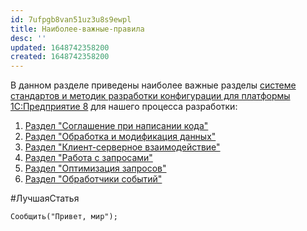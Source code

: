 ```yaml
---
id: 7ufpgb8van51uz3u8s9ewpl
title: Наиболее-важные-правила
desc: ''
updated: 1648742358200
created: 1648742358200
---
```


В данном разделе приведены наиболее важные разделы [системе стандартов и методик разработки конфигурации для платформы 1С:Предприятие 8](https://its.1c.ru/db/v8std) для нашего процесса разработки:

1. [Раздел "Соглашение при написании кода"](https://its.1c.ru/db/v8std#browse:13:-1:31)
2. [Раздел "Обработка и модификация данных"](https://its.1c.ru/db/v8std#browse:13:-1:26:29)
3. [Раздел "Клиент-серверное взаимодействие"](https://its.1c.ru/db/v8std#browse:13:-1:35)
4. [Раздел "Работа с запросами"](https://its.1c.ru/db/v8std#browse:13:-1:26:27)
5. [Раздел "Оптимизация запросов"](https://its.1c.ru/db/v8std#browse:13:-1:26:28)
6. [Раздел "Обработчики событий"](https://its.1c.ru/db/v8std#browse:13:-1:1:5)

#ЛучшаяСтатья

`Сообщить("Привет, мир");`
